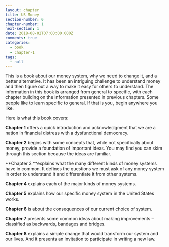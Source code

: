 ```yaml
---
layout: chapter
title: US Money
section-number: 0
chapter-number: 1
next-section: 1
date: 2018-08-02T07:00:00.000Z
comments: true
categories:
  - book
  - chapter-1
tags:
  - null
---
```

This is a book about our money system, why we need to change it, and a better alternative. It has been an intriguing challenge to understand money and then figure out a way to make it easy for others to understand. The information in this book is arranged from general to specific, with each chapter building on the information presented in previous chapters. Some people like to learn specific to general. If that is you, begin anywhere you like.

Here is what this book covers:

**Chapter 1** offers a quick introduction and acknowledgment that we are a nation in financial distress with a dysfunctional democracy.

**Chapter 2** begins with some concepts that, while not specifically about money, provide a foundation of important ideas. You may find you can skim through this section because the ideas are familiar.

**Chapter 3 **explains what the many different kinds of money systems have in common. It defines the questions we must ask of any money system in order to understand it and differentiate it from other systems.

**Chapter 4** explains each of the major kinds of money systems.

**Chapter 5** explains how our specific money system in the United States works.

**Chapter 6** is about the consequences of our current choice of system.

**Chapter 7** presents some common ideas about making improvements – classified as backwards, bandages and bridges.

**Chapter 8** explains a simple change that would transform our system and our lives. And it presents an invitation to participate in writing a new law.
